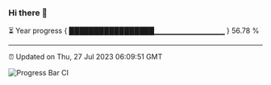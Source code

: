 ### Hi there 👋

⏳ Year progress { █████████████████▁▁▁▁▁▁▁▁▁▁▁▁▁ } 56.78 %

---

⏰ Updated on Thu, 27 Jul 2023 06:09:51 GMT

![Progress Bar CI](https://github.com/Shyam-Makwana/GitHub-Actions-Demo/workflows/Progress%20Bar%20CI/badge.svg)
